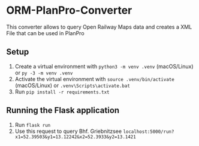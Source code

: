 # ORM-PlanPro-Converter
This converter allows to query Open Railway Maps data and creates a XML File that can be used in PlanPro

## Setup
1. Create a virtual environment with `python3 -m venv .venv` (macOS/Linux) or `py -3 -m venv .venv`
2. Activate the virtual environment with `source .venv/bin/activate` (macOS/Linux) or `.venv\Scripts\activate.bat`
3. Run `pip install -r requirements.txt`

## Running the Flask application
1. Run `flask run`
2. Use this request to query Bhf. Griebnitzsee `localhost:5000/run?x1=52.39503&y1=13.12242&x2=52.3933&y2=13.1421`